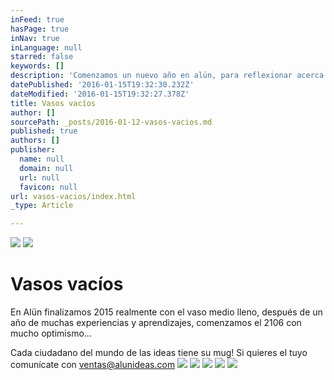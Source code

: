 ```yaml
---
inFeed: true
hasPage: true
inNav: true
inLanguage: null
starred: false
keywords: []
description: 'Comenzamos un nuevo año en alün, para reflexionar acerca de lo que el 2105 ha sido para el equipo desarrollamos una serie de mugs conmemorativos, para que cada uno recuerde y se alimente de las experiencias y aprendizajes  '
datePublished: '2016-01-15T19:32:30.232Z'
dateModified: '2016-01-15T19:32:27.378Z'
title: Vasos vacíos
author: []
sourcePath: _posts/2016-01-12-vasos-vacios.md
published: true
authors: []
publisher:
  name: null
  domain: null
  url: null
  favicon: null
url: vasos-vacios/index.html
_type: Article

---
```

![](https://s3-us-west-2.amazonaws.com/the-grid-img/p/e7eeb52054e0f6f30eecfdf58e003c50a0f39d63.jpg)
![](https://s3-us-west-2.amazonaws.com/the-grid-img/p/c33061966c2366f32b6a2b7ac51bb7c473cb4834.jpg)

# Vasos vacíos

En Alün finalizamos 2015 realmente con el vaso medio lleno, después de un año de muchas experiencias y aprendizajes, comenzamos el 2106 con mucho optimismo...

Cada ciudadano del mundo de las ideas tiene su mug! Si quieres el tuyo comunícate con ventas@alunideas.com
![](https://s3-us-west-2.amazonaws.com/the-grid-img/p/d4482c5c4d12234a5596e42105da59cd05c22432.jpg)
![](https://the-grid-user-content.s3-us-west-2.amazonaws.com/0a959982-ed73-4af7-8565-8148a0b50a3f.jpg)
![](https://the-grid-user-content.s3-us-west-2.amazonaws.com/af5cd1c2-fa6b-41ba-95bc-3b26937689c4.jpg)
![](https://the-grid-user-content.s3-us-west-2.amazonaws.com/ce479e49-1518-443b-b11c-16d0e76bcf24.jpg)
![](https://the-grid-user-content.s3-us-west-2.amazonaws.com/df29cba1-9c4d-47e2-b17c-026db1ef7906.jpg)